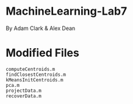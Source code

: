 # MachineLearning-Lab7
By Adam Clark & Alex Dean

# Modified Files
`computeCentroids.m`  
`findClosestCentroids.m`  
`kMeansInitCentroids.m`  
`pca.m`  
`projectData.m`  
`recoverData.m`  